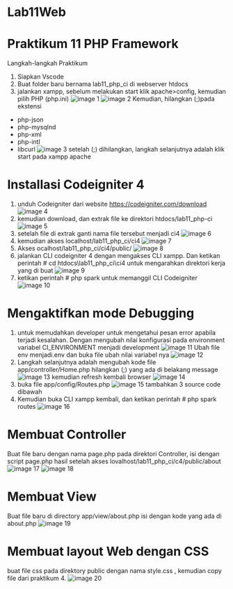 # Lab11Web
# Praktikum 11 PHP Framework 
Langkah-langkah Praktikum
1. Siapkan Vscode
2. Buat folder baru bernama lab11_php_ci di webserver htdocs
3. jalankan xampp, sebelum melakukan start klik apache>config, kemudian pilih PHP (php.ini)
![image 1](screenshot/ss2.PNG)
![image 2](screenshot/sss1.PNG)
Kemudian, hilangkan (;)pada ekstensi
- php-json
- php-mysqlnd
- php-xml
- php-intl
- libcurl
![image 3](screenshot/ss1.PNG)
setelah (;) dihilangkan, langkah selanjutnya adalah klik start pada xampp apache

# Installasi Codeigniter 4
1. unduh Codeigniter dari website https://codeigniter.com/download
![image 4](screenshot/ss3.PNG)
2. kemudian download, dan extrak file ke direktori htdocs/lab11_php-ci
![image 5](screenshot/ss4.PNG)
3. setelah file di extrak ganti nama file tersebut menjadi ci4
![image 6](screenshot/ss5.PNG)
4. kemudian akses localhost/lab11_php_ci/ci4
![image 7](screenshot/ss6.PNG)
5. Akses ocalhost/lab11_php_ci/ci4/public/
![image 8](screenshot/ss7.PNG)
6. jalankan CLI codeigniter 4 dengan mengakses CLI xampp. Dan ketikan perintah # cd htdocs\lab11_php_ci\ci4 untuk mengarahkan direktori kerja yang di buat
![image 9](screenshot/ss8.PNG)
7. ketikan perintah # php spark untuk memanggil CLI Codeigniter
![image 10](screenshot/ss9.PNG)

# Mengaktifkan mode Debugging
1. untuk memudahkan developer untuk mengetahui pesan error apabila terjadi kesalahan.
Dengan mengubah nilai konfigurasi pada environment variabel CI_ENVIRONMENT menjadi development
![image 11](screenshot/ss10.PNG)
Ubah file env menjadi.env dan buka file ubah nilai variabel nya
![image 12](screenshot/ss11.PNG)
2. Langkah selanjutnya adalah mengubah kode file app/controller/Home.php
hilangkan (;) yang ada di belakang message
![image 13](screenshot/ss12.PNG)
kemudian refresh kembali browser
![image 14](screenshot/ss13.PNG)
3. buka file app/config/Routes.php
![image 15](screenshot/ss14.PNG)
tambahkan 3 source code dibawah
4. Kemudian buka CLI xampp kembali, dan ketikan perintah # php spark routes
![image 16](screenshot/ss15.PNG)

# Membuat Controller
Buat file baru dengan nama page.php pada direktori Controller, isi dengan script page.php
hasil setelah akses lovalhost/lab11_php_ci/c4/public/about
![image 17](screenshot/ss16.PNG)
![image 18](screenshot/ss17.PNG)

# Membuat View
Buat file baru di directory app/view/about.php
isi dengan kode yang ada di about.php
![image 19](screenshot/ss18.PNG)

# Membuat layout Web dengan CSS
buat file css pada direktory public dengan nama style.css , kemudian copy file dari praktikum 4.
![image 20](screenshot/ss19.PNG)



